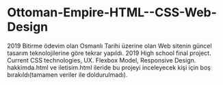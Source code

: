 # Ottoman-Empire-HTML--CSS-Web-Design
2019 Bitirme ödevim olan Osmanlı Tarihi üzerine olan Web sitenin güncel tasarım teknolojilerine göre tekrar yapıldı. 2019 High school final project. Current CSS technologies, UX. 
Flexbox Model, Responsive Design. hakkimda.html ve iletisim.html ileride bu projeyi inceleyecek kişi için boş bırakıldı(tamamen veriler ile doldurulmadı).
